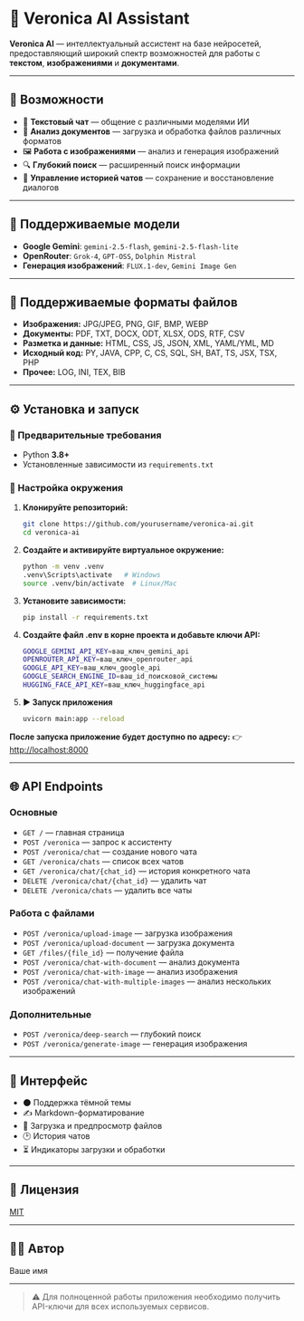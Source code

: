# 🤖 Veronica AI Assistant

**Veronica AI** — интеллектуальный ассистент на базе нейросетей, предоставляющий широкий спектр возможностей для работы с **текстом**, **изображениями** и **документами**.

---

## 🚀 Возможности

- 💬 **Текстовый чат** — общение с различными моделями ИИ  
- 📄 **Анализ документов** — загрузка и обработка файлов различных форматов  
- 🖼️ **Работа с изображениями** — анализ и генерация изображений  
- 🔍 **Глубокий поиск** — расширенный поиск информации  
- 💾 **Управление историей чатов** — сохранение и восстановление диалогов  

---

## 🧠 Поддерживаемые модели

- **Google Gemini**: `gemini-2.5-flash`, `gemini-2.5-flash-lite`  
- **OpenRouter**: `Grok-4`, `GPT-OSS`, `Dolphin Mistral`  
- **Генерация изображений**: `FLUX.1-dev`, `Gemini Image Gen`  

---

## 📂 Поддерживаемые форматы файлов

- **Изображения:** JPG/JPEG, PNG, GIF, BMP, WEBP  
- **Документы:** PDF, TXT, DOCX, ODT, XLSX, ODS, RTF, CSV  
- **Разметка и данные:** HTML, CSS, JS, JSON, XML, YAML/YML, MD  
- **Исходный код:** PY, JAVA, CPP, C, CS, SQL, SH, BAT, TS, JSX, TSX, PHP  
- **Прочее:** LOG, INI, TEX, BIB  

---

## ⚙️ Установка и запуск

### 🔑 Предварительные требования
- Python **3.8+**
- Установленные зависимости из `requirements.txt`

### 🔧 Настройка окружения

1. **Клонируйте репозиторий:**
   ```bash
   git clone https://github.com/yourusername/veronica-ai.git
   cd veronica-ai
   
2. **Создайте и активируйте виртуальное окружение:**
   ```bash
   python -m venv .venv
   .venv\Scripts\activate   # Windows
   source .venv/bin/activate  # Linux/Mac
   
3. **Установите зависимости:**
   ```bash
   pip install -r requirements.txt
   
4. **Создайте файл .env в корне проекта и добавьте ключи API:**
   ```bash
   GOOGLE_GEMINI_API_KEY=ваш_ключ_gemini_api
   OPENROUTER_API_KEY=ваш_ключ_openrouter_api
   GOOGLE_API_KEY=ваш_ключ_google_api
   GOOGLE_SEARCH_ENGINE_ID=ваш_id_поисковой_системы
   HUGGING_FACE_API_KEY=ваш_ключ_huggingface_api
   
5. **▶️ Запуск приложения**
   ```bash
   uvicorn main:app --reload
**После запуска приложение будет доступно по адресу:**
👉 [http://localhost:8000](http://localhost:8000)

---

## 🌐 API Endpoints

### Основные
- `GET /` — главная страница  
- `POST /veronica` — запрос к ассистенту  
- `POST /veronica/chat` — создание нового чата  
- `GET /veronica/chats` — список всех чатов  
- `GET /veronica/chat/{chat_id}` — история конкретного чата  
- `DELETE /veronica/chat/{chat_id}` — удалить чат  
- `DELETE /veronica/chats` — удалить все чаты  

### Работа с файлами
- `POST /veronica/upload-image` — загрузка изображения  
- `POST /veronica/upload-document` — загрузка документа  
- `GET /files/{file_id}` — получение файла  
- `POST /veronica/chat-with-document` — анализ документа  
- `POST /veronica/chat-with-image` — анализ изображения  
- `POST /veronica/chat-with-multiple-images` — анализ нескольких изображений  

### Дополнительные
- `POST /veronica/deep-search` — глубокий поиск  
- `POST /veronica/generate-image` — генерация изображения  

---

## 🎨 Интерфейс

- 🌑 Поддержка тёмной темы  
- ✍️ Markdown-форматирование  
- 📂 Загрузка и предпросмотр файлов  
- 🕑 История чатов  
- ⏳ Индикаторы загрузки и обработки  

---

## 📜 Лицензия
[MIT](./LICENSE)

---

## 👨‍💻 Автор
Ваше имя  

---

> ⚠️ Для полноценной работы приложения необходимо получить API-ключи для всех используемых сервисов.
